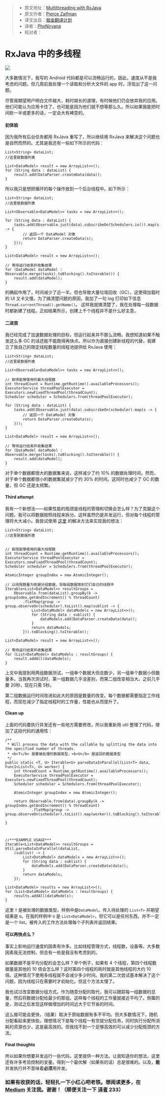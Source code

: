 
> * 原文地址：[Multithreading with RxJava](https://android.jlelse.eu/multithreading-with-rxjava-dadddc4f7a63#.yghtx4u43)
> * 原文作者：[Pierce Zaifman](https://android.jlelse.eu/@PierceZaifman?source=post_header_lockup)
> * 译文出自：[掘金翻译计划](https://github.com/xitu/gold-miner)
> * 译者：[PhxNirvana](https://github.com/phxnirvana)
> * 校对者：

# RxJava 中的多线程 #

<img class="progressiveMedia-noscript js-progressiveMedia-inner" src="https://cdn-images-1.medium.com/max/2000/1*PD7aznI_MSxRwXI37a7mtg.jpeg">

大多数情况下，我写的 Android 代码都是可以流畅运行的，因此，速度从不是我考虑的问题。但几周前我处理一个读取和分析大文件的 app 时，浮现出了这一问题。

尽管我期望用户明白文件越大，耗时越长的道理，有时候他们仍会放弃我的应用。他们可能认为应用卡住了，也可能是因为他们就不想等那么久。所以如果我能把时间砍一半或更多的话，一定会大有裨意的。

#### 初体验 ####

因为我所有后台任务都用 RxJava 重写了，所以继续用 RxJava 来解决这个问题也是自然而然的。尤其是我还有一些如下所示的代码：

```
List<String> dataList;
//这里是数据列表

List<DataModel> result = new ArrayList<>();
for (String data : dataList) {
    result.add(DataParser.createData(data));
}
```

所以我只是想把循环的每个操作放到一个后台线程中。如下所示：

```
List<String> dataList;
//这里是数据列表

List<Observable<DataModel>> tasks = new ArrayList<>();

for (String data : dataList) {
    tasks.add(Observable.just(data).subscribeOn(Schedulers.io()).map(s -> {
        // 返回一个 DataModel 对象
        return DataParser.createData(s);
    }));
}

List<DataModel> result = new ArrayList<>();

// 等待运行结束并收集结果
for (DataModel dataModel : Observable.merge(tasks).toBlocking().toIterable()) {
    result.add(dataModel);
}
```

的确起作用了，时间减少了近一半。但也导致大量垃圾回收（GC），这使得加载时的 UI 又卡又慢。为了搞清楚问题的原因，我加了一句 log 打印如下信息 `Thread.currentThread().getName()`。 这样我就搞清楚了，我在处理每一段数据时都新建了线程。正如结果所示，创建上千个线程并不是什么好主意。

#### 二进宫 ####

我已经完成了加速数据处理的目标，但运行起来并不那么流畅。我想知道如果不触发这么多 GC 的话还能不能跑得再快点。所以作为直接创建新线程的代替，我建立了我自己的限定线程数量的线程池提供给 RxJava 使用：

```
List<String> dataList;
//这里是数据列表

List<Observable<DataModel>> tasks = new ArrayList<>();

// 取得能够使用的最大线程数
int threadCount = Runtime.getRuntime().availableProcessors();
ExecutorService threadPoolExecutor = Executors.newFixedThreadPool(threadCount);
Scheduler scheduler = Schedulers.from(threadPoolExecutor);

for (String data : dataList) {
    tasks.add(Observable.just(data).subscribeOn(scheduler).map(s -> {
        // 返回一个 DataModel 对象
        return DataParser.createData(s);
    }));
}

List<DataModel> result = new ArrayList<>();

// 等待运行结束并收集结果
for (DataModel dataModel : Observable.merge(tasks).toBlocking().toIterable()) {
    result.add(dataModel);
}
```

对于单个数据都很大的数据集来说，这样减少了约 10% 的数据处理时间。然而，对于单个数据都很小的数据集就减少了约 30% 的时间。这同时也减少了 GC 的数量，但 GC 还是太频繁。

#### Third attempt ####

我有一个新想法——如果性能的瓶颈是线程的管理和切换会怎么样？为了克服这个问题，我可以将数据按照线程来拆分。这样虽然仍是并发运行，但对每个线程的管理将大大减小。我尝试使用 [这里](https://github.com/ReactiveX/RxJava/issues/3532#issuecomment-157509946) 的解决方法来实现我的想法：

```
List<String> dataList;
//这里是数据列表


// 取得能够使用的最大线程数
int threadCount = Runtime.getRuntime().availableProcessors();
ExecutorService threadPoolExecutor = Executors.newFixedThreadPool(threadCount);
Scheduler scheduler = Schedulers.from(threadPoolExecutor);

AtomicInteger groupIndex = new AtomicInteger();

// 以线程数量为依据分组数据，将每组数据放到它们自己的线程中
Iterable<List<DataModel>> resultGroups = 
    Observable.from(dataList).groupBy(k -> groupIndex.getAndIncrement() % threadCount)
        .flatMap(group -> group.observeOn(scheduler).toList().map(sublist -> {
            List<DataModel> dataModels = new ArrayList<>();
            for (String data : sublist) {
                dataModels.add(DataParser.createData(data));
            }
            return dataModels;
        })).toBlocking().toIterable();

List<DataModel> result = new ArrayList<>();

// 等待运行结束并收集结果
for (List<DataModel> dataModels : resultGroups) {
    result.addAll(dataModels);
}
```

上文中我提到用两组数据测试，一组单个数据大但总数少，另一组单个数据小但数量多。当我再次测试时，第一组数据几乎没差别，而第二组改变相当大。之前几乎要 20秒，现在只需 5秒。

第二组数据运行时间改进如此大的原因是数量的改变。每个数据都需要指定工作线程，而现在减少了指定线程时的工作量，性能也从而提升了。

#### Clean up ####

上面的代码要执行并发还有一些地方需要修改，所以我重新用 util 整理了代码，增加了这段代码的通用性：

```
/**
 * Will process the data with the callable by splitting the data into the specified number of threads.
 * <b>T</b> 是要被处理的数据类型，<b>U</b> 是返回的数据类型
 */
public static <T, U> Iterable<U> parseDataInParallel(List<T> data, Func1<List<T>, U> worker) {
    int threadCount = Runtime.getRuntime().availableProcessors();
    ExecutorService threadPoolExecutor = Executors.newFixedThreadPool(threadCount);
    Scheduler scheduler = Schedulers.from(threadPoolExecutor);

    AtomicInteger groupIndex = new AtomicInteger();

    return Observable.from(data).groupBy(k -> groupIndex.getAndIncrement() % threadCount)
            .flatMap(group -> group.observeOn(scheduler).toList().map(worker)).toBlocking().toIterable();

}



//***EXAMPLE USAGE***
Iterable<List<DataModel>> resultGroups = Util.parseDataInParallel(dataList,
    (sublist) -> {
        List<DataModel> dataModels = new ArrayList<>();
        for (String data : sublist) {
            dataModels.add(DataParser.createData(data));
        }
        return dataModels;
    });

List<DataModel> results = new ArrayList<>();
for (List<DataModel> dataModels : resultGroups) {
    results.addAll(dataModels);
}
```

这里 `T` 是被处理的数据类型，样例中是`DataModel`。传入待处理的 `List<T>` 并期望结果是 `U`。在我的样例中 `U` 是 `List<DataModel>`，但它可以是任何东西，并不一定是一个 list。被传入的工作方法处理每个子列表并返回结果。

#### 可以再快点么？ ####

事实上影响运行速度的因素有许多。比如线程管理方式，线程数，设备等。大多数因素我无法控制，但总有一些是我没有考虑到的。

如果数据不是平均分配的会怎么样？举个例子，如果有 4 个线程，第四个线程数据量是其他的 10 倍会怎么样？这时第四个线程的耗时就是其他线程的大约 10 倍。这种情况下使用多线程就不会减少多少时间。我的第二次尝试基本解决了这个问题，因为线程只在需要时才初始化。但这个方法太慢了。

我也试过改变数据分组方式。作为随意分配的取代，我可以跟踪每一组数据的总量，然后将数据分配给最少的那组。这样每个线程的工作量就接近平均了。倒霉的是，测试之后发现这样做增加的时间远大于它节省的时间。

这么做可能会更快，（结果）取决于原始数据有多不平均。但大多数情况下，随机分配看起来更快些。理想情况下是每个线程一有空就分配任务，同时执行分配所消耗的资源也少，这是最高效的。但我找不到一个足够高效的可以减少分配瓶颈的方法。

#### Final thoughts ####

所以如果你想要并发运行一些代码，这里提供一种方法。让我知道你的想法，这里还有许多考验控制的变量。得到一个最优解（如果有的话）总是很难的。以及，**能**并发执行并不意味着**必须**用并发。

### 如果有收获的话，轻轻扎一下小红心吧老铁。想阅读更多，在 [Medium](https://medium.com/@piercezaifman) 关注我。谢谢！（顺便关注一下 [译者](https://juejin.im/user/57a16f4e6be3ff00650682d8) 233） ###
